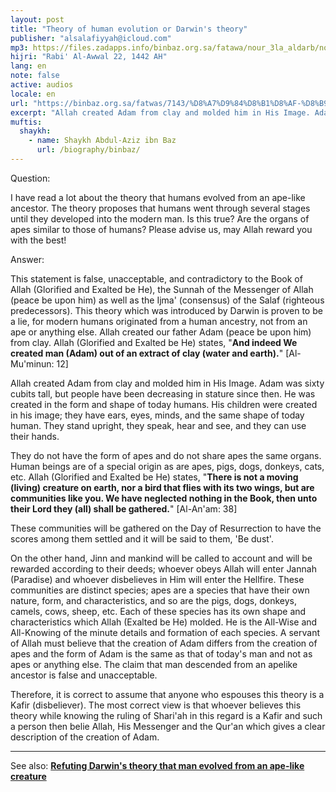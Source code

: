 ```yaml
---
layout: post
title: "Theory of human evolution or Darwin's theory"
publisher: "alsalafiyyah@icloud.com"
mp3: https://files.zadapps.info/binbaz.org.sa/fatawa/nour_3la_aldarb/nour_175/17501.mp3
hijri: "Rabi' Al-Awwal 22, 1442 AH"
lang: en
note: false
active: audios
locale: en
url: "https://binbaz.org.sa/fatwas/7143/%D8%A7%D9%84%D8%B1%D8%AF-%D8%B9%D9%84%D9%89-%D9%86%D8%B8%D8%B1%D9%8A%D8%A9-%D8%AF%D8%A7%D8%B1%D9%88%D9%8A%D9%86"
excerpt: "Allah created Adam from clay and molded him in His Image. Adam was sixty cubits tall, but people have been decreasing in stature since then. He was created in the form and shape of today humans."
muftis:
  shaykh: 
    - name: Shaykh Abdul-Aziz ibn Baz
      url: /biography/binbaz/
---
```


Question: 

I have read a lot about the theory that humans evolved from an ape-like ancestor. The theory proposes that humans went through several stages until they developed into the modern man. Is this true? Are the organs of apes similar to those of humans? Please advise us, may Allah reward you with the best! 

Answer: 

This statement is false, unacceptable, and contradictory to the Book of Allah (Glorified and Exalted be He), the Sunnah of the Messenger of Allah (peace be upon him) as well as the Ijma' (consensus) of the Salaf (righteous predecessors). This theory which was introduced by Darwin is proven to be a lie, for modern humans originated from a human ancestry, not from an ape or anything else. Allah created our father Adam (peace be upon him) from clay. Allah (Glorified and Exalted be He) states, "**And indeed We created man (Adam) out of an extract of clay (water and earth).**" [Al-Mu'minun: 12]

Allah created Adam from clay and molded him in His Image. Adam was sixty cubits tall, but people have been decreasing in stature since then. He was created in the form and shape of today humans. His children were created in his image; they have ears, eyes, minds, and the same shape of today human. They stand upright, they speak, hear and see, and they can use their hands. 

They do not have the form of apes and do not share apes the same organs. Human beings are of a special origin as are apes, pigs, dogs, donkeys, cats, etc. Allah (Glorified and Exalted be He) states, "**There is not a moving (living) creature on earth, nor a bird that flies with its two wings, but are communities like you. We have neglected nothing in the Book, then unto their Lord they (all) shall be gathered.**" [Al-An'am: 38]

These communities will be gathered on the Day of Resurrection to have the scores among them settled and it will be said to them, 'Be dust'.

On the other hand, Jinn and mankind will be called to account and will be rewarded according to their deeds; whoever obeys Allah will enter Jannah (Paradise) and whoever disbelieves in Him will enter the Hellfire. These communities are distinct species; apes are a species that have their own nature, form, and characteristics, and so are the pigs, dogs, donkeys, camels, cows, sheep, etc. Each of these species has its own shape and characteristics which Allah (Exalted be He) molded. He is the All-Wise and All-Knowing of the minute details and formation of each species. A servant of Allah must believe that the creation of Adam differs from the creation of apes and the form of Adam is the same as that of today's man and not as apes or anything else. The claim that man descended from an apelike ancestor is false and unacceptable. 

Therefore, it is correct to assume that anyone who espouses this theory is a Kafir (disbeliever). The most correct view is that whoever believes this theory while knowing the ruling of Shari'ah in this regard is a Kafir and such a person then belie Allah, His Messenger and the Qur'an which gives a clear description of the creation of Adam.

---

See also: [**Refuting Darwin's theory that man evolved from an ape-like creature**](https://alsalafiyyah.github.io/refuting-darwin-theory)
